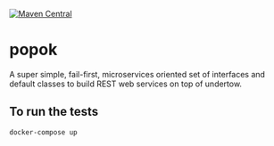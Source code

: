 [![Maven Central](https://maven-badges.herokuapp.com/maven-central/com.popokis/popok/badge.svg)](https://maven-badges.herokuapp.com/maven-central/com.popokis/popok)

# popok
A super simple, fail-first, microservices oriented set of interfaces and default classes to build REST web services on top of undertow.

## To run the tests

`docker-compose up`